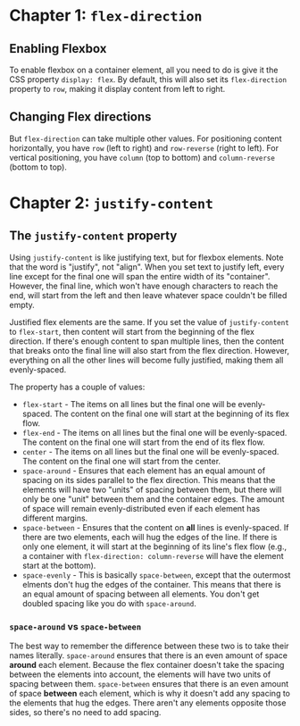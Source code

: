 
# Chapter 1: `flex-direction`

## Enabling Flexbox

To enable flexbox on a container element, all you need to do is give it the CSS property `display: flex`. By default,
this will also set its `flex-direction` property to `row`, making it display content from left to right.

## Changing Flex directions

But `flex-direction` can take multiple other values. For positioning content horizontally, you have `row` (left to
right) and `row-reverse` (right to left). For vertical positioning, you have `column` (top to bottom) and
`column-reverse` (bottom to top).

# Chapter 2: `justify-content`

## The `justify-content` property

Using `justify-content` is like justifying text, but for flexbox elements. Note that the word is "justify", not "align".
When you set text to justify left, every line except for the final one will span the entire width of its "container".
However, the final line, which won't have enough characters to reach the end, will start from the left and then leave
whatever space couldn't be filled empty.

Justified flex elements are the same. If you set the value of `justify-content` to `flex-start`, then content will start
from the beginning of the flex direction. If there's enough content to span multiple lines, then the content that breaks
onto the final line will also start from the flex direction. However, everything on all the other lines will become
fully justified, making them all evenly-spaced.

The property has a couple of values:

* `flex-start` - The items on all lines but the final one will be evenly-spaced. The content on the final one will start at the beginning of its flex flow.
* `flex-end` - The items on all lines but the final one will be evenly-spaced. The content on the final one will start from the end of its flex flow.
* `center` - The items on all lines but the final one will be evenly-spaced. The content on the final one will start from the center.
* `space-around` - Ensures that each element has an equal amount of spacing on its sides parallel to the flex direction. This means that the elements will have two "units" of spacing between them, but there will only be one "unit" between them and the container edges. The amount of space will remain evenly-distributed even if each element has different margins.
* `space-between` - Ensures that the content on **all** lines is evenly-spaced. If there are two elements, each will hug the edges of the line. If there is only one element, it will start at the beginning of its line's flex flow (e.g., a container with `flex-direction: column-reverse` will have the element start at the bottom).
* `space-evenly` - This is basically `space-between`, except that the outermost elments don't hug the edges of the container. This means that there is an equal amount of spacing between all elements. You don't get doubled spacing like you do with `space-around`.

### `space-around` vs `space-between`

The best way to remember the difference between these two is to take their names literally. `space-around` ensures that
there is an even amount of space **around** each element. Because the flex container doesn't take the spacing between
the elements into account, the elements will have two units of spacing between them. `space-between` ensures that there
is an even amount of space **between** each element, which is why it doesn't add any spacing to the elements that hug
the edges. There aren't any elements opposite those sides, so there's no need to add spacing.